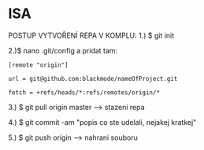 ISA
===

POSTUP VYTVOŘENÍ REPA V KOMPLU:
1.) $ git init

2.)$ nano .git/config a pridat tam:

    [remote "origin"]
    
    url = git@github.com:blackmode/nameOfProject.git
    
    fetch = +refs/heads/*:refs/remotes/origin/*


3.) $ git pull origin master --> stazeni repa

4.) $ git commit -am "popis co ste udelali, nejakej kratkej"

5.) $ git push origin     --> nahrani souboru
